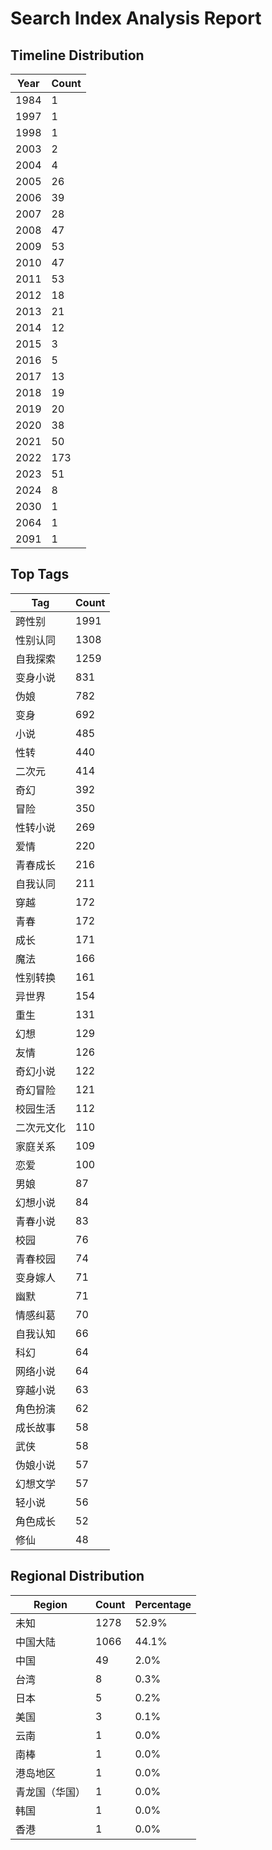 # Search Index Analysis Report

## Timeline Distribution

| Year | Count |
|------|-------|
| 1984 | 1 |
| 1997 | 1 |
| 1998 | 1 |
| 2003 | 2 |
| 2004 | 4 |
| 2005 | 26 |
| 2006 | 39 |
| 2007 | 28 |
| 2008 | 47 |
| 2009 | 53 |
| 2010 | 47 |
| 2011 | 53 |
| 2012 | 18 |
| 2013 | 21 |
| 2014 | 12 |
| 2015 | 3 |
| 2016 | 5 |
| 2017 | 13 |
| 2018 | 19 |
| 2019 | 20 |
| 2020 | 38 |
| 2021 | 50 |
| 2022 | 173 |
| 2023 | 51 |
| 2024 | 8 |
| 2030 | 1 |
| 2064 | 1 |
| 2091 | 1 |

## Top Tags

| Tag | Count |
|-----|-------|
| 跨性别 | 1991 |
| 性别认同 | 1308 |
| 自我探索 | 1259 |
| 变身小说 | 831 |
| 伪娘 | 782 |
| 变身 | 692 |
| 小说 | 485 |
| 性转 | 440 |
| 二次元 | 414 |
| 奇幻 | 392 |
| 冒险 | 350 |
| 性转小说 | 269 |
| 爱情 | 220 |
| 青春成长 | 216 |
| 自我认同 | 211 |
| 穿越 | 172 |
| 青春 | 172 |
| 成长 | 171 |
| 魔法 | 166 |
| 性别转换 | 161 |
| 异世界 | 154 |
| 重生 | 131 |
| 幻想 | 129 |
| 友情 | 126 |
| 奇幻小说 | 122 |
| 奇幻冒险 | 121 |
| 校园生活 | 112 |
| 二次元文化 | 110 |
| 家庭关系 | 109 |
| 恋爱 | 100 |
| 男娘 | 87 |
| 幻想小说 | 84 |
| 青春小说 | 83 |
| 校园 | 76 |
| 青春校园 | 74 |
| 变身嫁人 | 71 |
| 幽默 | 71 |
| 情感纠葛 | 70 |
| 自我认知 | 66 |
| 科幻 | 64 |
| 网络小说 | 64 |
| 穿越小说 | 63 |
| 角色扮演 | 62 |
| 成长故事 | 58 |
| 武侠 | 58 |
| 伪娘小说 | 57 |
| 幻想文学 | 57 |
| 轻小说 | 56 |
| 角色成长 | 52 |
| 修仙 | 48 |

## Regional Distribution

| Region | Count | Percentage |
|--------|-------|------------|
| 未知 | 1278 | 52.9% |
| 中国大陆 | 1066 | 44.1% |
| 中国 | 49 | 2.0% |
| 台湾 | 8 | 0.3% |
| 日本 | 5 | 0.2% |
| 美国 | 3 | 0.1% |
| 云南 | 1 | 0.0% |
| 南棒 | 1 | 0.0% |
| 港岛地区 | 1 | 0.0% |
| 青龙国（华国） | 1 | 0.0% |
| 韩国 | 1 | 0.0% |
| 香港 | 1 | 0.0% |